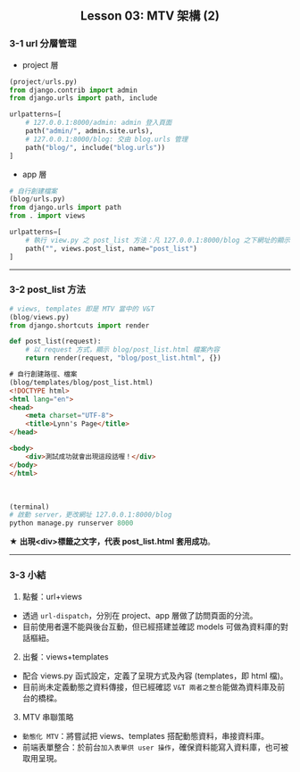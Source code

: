 <h2 align="center">Lesson 03: MTV 架構 (2)</h2>

### 3-1 url 分層管理
- project 層
```python
(project/urls.py)
from django.contrib import admin
from django.urls import path, include

urlpatterns=[
    # 127.0.0.1:8000/admin: admin 登入頁面
    path("admin/", admin.site.urls),
    # 127.0.0.1:8000/blog: 交由 blog.urls 管理
    path("blog/", include("blog.urls"))
]
```

- app 層
```python
# 自行創建檔案
(blog/urls.py)
from django.urls import path
from . import views

urlpatterns=[
    # 執行 view.py 之 post_list 方法：凡 127.0.0.1:8000/blog 之下網址的顯示，均透過 post_list 來定義
    path("", views.post_list, name="post_list")
]
```

---
### 3-2 post_list 方法
```python
# views, templates 即是 MTV 當中的 V&T
(blog/views.py)
from django.shortcuts import render

def post_list(request):
    # 以 request 方式，顯示 blog/post_list.html 檔案內容
    return render(request, "blog/post_list.html", {})
```

```html
# 自行創建路徑、檔案
(blog/templates/blog/post_list.html)
<!DOCTYPE html>
<html lang="en">
<head>
    <meta charset="UTF-8">
    <title>Lynn's Page</title>
</head>

<body>
    <div>測試成功就會出現這段話喔！</div>
</body>
</html>
```
<br/>

```python
(terminal)
# 啟動 server，更改網址 127.0.0.1:8000/blog
python manage.py runserver 8000
```
★ <b>出現\<div>標籤之文字，代表 post_list.html 套用成功</b>。

---
### 3-3 小結
1. 點餐：url+views
- 透過 `url-dispatch`，分別在 project、app 層做了訪問頁面的分流。
- 目前使用者還不能與後台互動，但已經搭建並確認 models 可做為資料庫的對話樞紐。

2. 出餐：views+templates
- 配合 views.py 函式設定，定義了呈現方式及內容 (templates，即 html 檔)。
- 目前尚未定義動態之資料傳接，但已經確認 `V&T 兩者之整合`能做為資料庫及前台的橋樑。

3. MTV 串聯策略
- `動態化 MTV`：將嘗試把 views、templates 搭配動態資料，串接資料庫。
- 前端表單整合：於前台`加入表單供 user 操作`，確保資料能寫入資料庫，也可被取用呈現。
